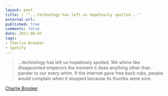 ```yaml
---
layout: post
title: ! '"...technology has left us hopelessly spoiled..."'
external-url: 
published: true
comments: false
date: 2011-06-07
tags:
- Charlie Brooker
- Spotify
---
```


> ...technology has left us hopelessly spoiled. We whine like disappointed emperors the moment it does anything other than pander to our every whim. If the internet gave free back rubs, people would complain when it stopped because its thumbs were sore.

<a href="http://www.guardian.co.uk/commentisfree/2011/jun/06/spotify-problem-getting-people-to-pay">Charlie Brooker</a>
